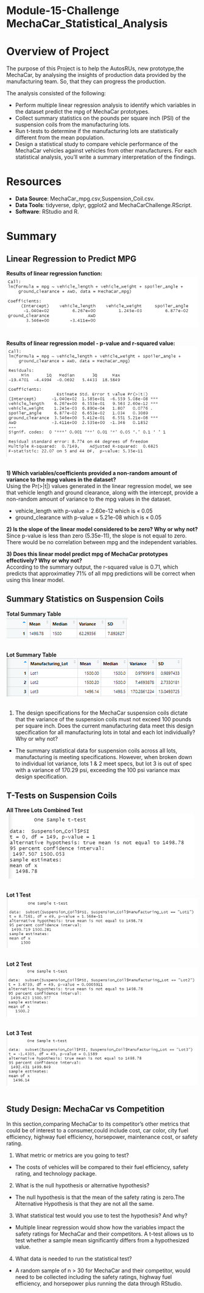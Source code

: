 # Module-15-Challenge  MechaCar_Statistical_Analysis
# Overview of Project #
The purpose of this Project is to help the AutosRUs, new prototype,the MechaCar, by analysing the insights of production data provided by the manufacturing team. So, that they can progress the production.

The analysis consisted of the following:
- Perform multiple linear regression analysis to identify which variables in the dataset predict the mpg of MechaCar prototypes. 
- Collect summary statistics on the pounds per square inch (PSI) of the suspension coils from the manufacturing lots.
- Run t-tests to determine if the manufacturing lots are statistically different from the mean population.
- Design a statistical study to compare vehicle performance of the MechaCar vehicles against vehicles from other manufacturers. For each statistical analysis, you’ll write a summary interpretation of the findings.

# Resources #
- **Data Source**: MechaCar_mpg.csv,Suspension_Coil.csv.<br>
- **Data Tools**: tidyverse, dplyr, ggplot2 and MechaCarChallenge.RScript.<br>
- **Software**: RStudio and R.<br>

# Summary
## Linear Regression to Predict MPG
**Results of linear regression function:**<br>
![linear_regression1](/Image/linear_regression1.png) <br><br>

**Results of linear regression model - p-value and r-squared value:**<br>
![Summery](/Image/Summery.png) <br><br>

**1) Which variables/coefficients provided a non-random amount of variance to the mpg values in the dataset?**<br>
Using the Pr(>|t|) values generated in the linear regression model, we see that vehicle length and ground clearance, along with the intercept, provide a non-random amount of variance to the mpg values in the dataset.
- vehicle_length with p-value = 2.60e-12 which is « 0.05
- ground_clearance with p-value = 5.21e-08 which is « 0.05

**2) Is the slope of the linear model considered to be zero? Why or why not?**<br>
Since p-value is less than zero (5.35e-11), the slope is not equal to zero. There would be no correlation between mpg and the independent variables. 

**3) Does this linear model predict mpg of MechaCar prototypes effectively? Why or why not?**<br>
According to the summary output, the r-squared value is 0.71, which predicts that approximatley 71% of all mpg predictions will be correct when using this linear model.

## Summary Statistics on Suspension Coils
**Total Summary Table**<br>
![Summary_group_by](/Image/Summary_group_by.png) <br><br>

**Lot Summary Table**<br>
![lot_summary](/Image/lot_summary.png) <br><br>
1) The design specifications for the MechaCar suspension coils dictate that the variance of the suspension coils must not exceed 100 pounds per square inch. Does the current manufacturing data meet this design specification for all manufacturing lots in total and each lot individually? Why or why not?<br>
- The summary statistical data for suspension coils across all lots, manufacturing is meeting specifications. However, when broken down to individual lot variance, lots 1 & 2 meet specs, but lot 3 is out of spec with a variance of 170.29 psi, exceeding the 100 psi variance max design specification.
## T-Tests on Suspension Coils
**All Three Lots Combined Test**<br>
![lot_all](/Image/lot_all.png) <br><br>

**Lot 1 Test**<br>
![lot1](/Image/lot1.png) <br><br>

**Lot 2 Test**<br>
![lot2](/Image/lot2.png) <br><br>

**Lot 3 Test**<br>
![lot3](/Image/lot3.png) <br><br>

## Study Design: MechaCar vs Competition
In this section,comparing MechaCar to its competitor’s other metrics that could be of interest to a consumer,could include cost, car color, city fuel efficiency, highway fuel efficiency, horsepower, maintenance cost, or safety rating.
1) What metric or metrics are you going to test?
- The costs of vehicles will be compared to their fuel efficiency, safety rating, and technology package.
2) What is the null hypothesis or alternative hypothesis?
- The null hypothesis is that the mean of the safety rating is zero.The Alternative Hypothesis is that they are not all the same.
3) What statistical test would you use to test the hypothesis? And why?
- Multiple linear regression would show how the variables impact the safety ratings for MechaCar and their competitors.
A  t-test allows us to test whether a sample mean significantly differs from a hypothesized value.
4) What data is needed to run the statistical test?
- A random sample of n > 30 for MechaCar and their competitor, would need to be collected including the safety ratings, highway fuel efficiency, and horsepower plus running the data through RStudio.

